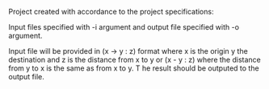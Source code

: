 Project created with accordance to the project specifications:

Input files specified with -i argument and output file specified with -o argument.

Input file will be provided in (x -> y : z) format where x is the origin y the destination and z is the distance from x to y or (x - y : z) where the distance from y to x is the same as from x to y.
T
he result should be outputed to the output file.
